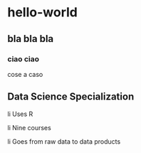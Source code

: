 # hello-world
## bla bla bla
### ciao ciao
cose a caso

## Data Science Specialization

li Uses R

li Nine courses

li Goes from raw data to data products
